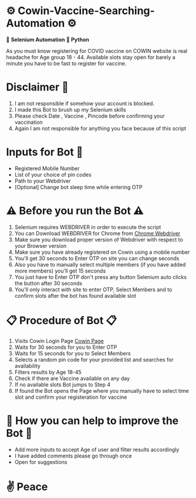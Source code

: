 # ⚙ Cowin-Vaccine-Searching-Automation ⚙
🌟 __Selenium Automation__
🌟 __Python__

As you must know registering for COVID vaccine on COWIN website is real headache for Age group 18 - 44. Available slots stay open for barely a minute you have to be fast to register for vaccine.

# Disclaimer 🚦

1. I am not responsible if somehow your account is blocked.
2. I made this Bot to brush up my Selenium skills
3. Please check Date ,  Vaccine , Pincode before confirming your vaccination 
4. Again I am not responsible for anything you face because of this script


# Inputs for Bot 🤖

* Registered Mobile Number 
* List of your choice of pin codes
* Path to your Webdriver
* [Optional] Change bot sleep time while entering OTP


# ⚠ Before you run the Bot ⚠

1. Selenium requires WEBDRIVER in order to execute the script
2. You can Download WEBDRIVER for Chrome from [Chrome Webdriver](https://chromedriver.chromium.org/downloads)
3. Make sure you download proper version of Webdriver with respect to your Browser version
4. Make sure you have already registered on Cowin using a mobile number
5. You'll get 30 seconds to Enter OTP on site you can change seconds
6. Also you have to manually select multiple members (if you have added more members) you'll get 15 seconds
7. You just have to Enter OTP don't press any button Selenium auto clicks the button after 30 seconds
8. You'll only interact with site to enter OTP, Select Members and to confirm slots after the bot has found available slot


# 📋 Procedure of Bot 📋

1. Visits Cowin Login Page [Cowin Page](https://selfregistration.cowin.gov.in/)
2. Waits for 30 seconds for you to Enter OTP
3. Waits for 15 seconds for you to Select Members
4. Selects a random pin code for your provided list and searches for availability
5. Filters results by Age 18-45
6. Check if there are Vaccine available on any day
7. If no available slots Bot jumps to Step 4
8. If found the Bot opens the Page where you manually have to select time slot and confirm your registeration for vaccine 


# 💪 How you can help to improve the Bot 💪

* Add more inputs to accept Age of user and filter results accordingly
* I have added comments please go through once
* Open for suggestions


# ✌ Peace
